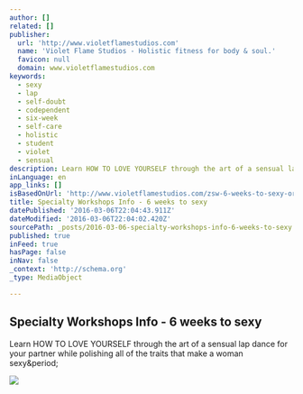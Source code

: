 ```yaml
---
author: []
related: []
publisher:
  url: 'http://www.violetflamestudios.com'
  name: 'Violet Flame Studios - Holistic fitness for body & soul.'
  favicon: null
  domain: www.violetflamestudios.com
keywords:
  - sexy
  - lap
  - self-doubt
  - codependent
  - six-week
  - self-care
  - holistic
  - student
  - violet
  - sensual
description: Learn HOW TO LOVE YOURSELF through the art of a sensual lap dance for your partner while polishing all of the traits that make a woman sexy.
inLanguage: en
app_links: []
isBasedOnUrl: 'http://www.violetflamestudios.com/zsw-6-weeks-to-sexy-original.html'
title: Specialty Workshops Info - 6 weeks to sexy
datePublished: '2016-03-06T22:04:43.911Z'
dateModified: '2016-03-06T22:04:02.420Z'
sourcePath: _posts/2016-03-06-specialty-workshops-info-6-weeks-to-sexy.md
published: true
inFeed: true
hasPage: false
inNav: false
_context: 'http://schema.org'
_type: MediaObject

---
```

<article style=""><h1>Specialty Workshops Info - 6 weeks to sexy</h1><p>Learn HOW TO LOVE YOURSELF through the art of a sensual lap dance for your partner while polishing all of the traits that make a woman sexy&amp;period;</p><img src="http://nebula.wsimg.com/934d3f88c9809a68d99b43f7d65de92e?AccessKeyId=E86E68518B6DDA2210CB&amp;disposition=0&amp;alloworigin=1" /></article>